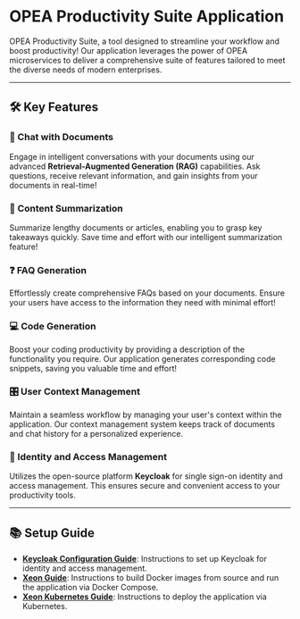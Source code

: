 # OPEA Productivity Suite Application

OPEA Productivity Suite, a tool designed to streamline your workflow and boost productivity! Our application leverages the power of OPEA microservices to deliver a comprehensive suite of features tailored to meet the diverse needs of modern enterprises.

---

## 🛠️ Key Features

### 💬 Chat with Documents

Engage in intelligent conversations with your documents using our advanced **Retrieval-Augmented Generation (RAG)** capabilities. Ask questions, receive relevant information, and gain insights from your documents in real-time!

### 📄 Content Summarization

Summarize lengthy documents or articles, enabling you to grasp key takeaways quickly. Save time and effort with our intelligent summarization feature!

### ❓ FAQ Generation

Effortlessly create comprehensive FAQs based on your documents. Ensure your users have access to the information they need with minimal effort!

### 💻 Code Generation

Boost your coding productivity by providing a description of the functionality you require. Our application generates corresponding code snippets, saving you valuable time and effort!

### 🎛️ User Context Management

Maintain a seamless workflow by managing your user's context within the application. Our context management system keeps track of documents and chat history for a personalized experience.

### 🔐 Identity and Access Management

Utilizes the open-source platform **Keycloak** for single sign-on identity and access management. This ensures secure and convenient access to your productivity tools.

---

## 📚 Setup Guide

- **[Keycloak Configuration Guide](./docker_compose/intel/cpu/xeon/keycloak_setup_guide.md)**: Instructions to set up Keycloak for identity and access management.
- **[Xeon Guide](./docker_compose/intel/cpu/xeon/README.md)**: Instructions to build Docker images from source and run the application via Docker Compose.
- **[Xeon Kubernetes Guide](./kubernetes/intel/README.md)**: Instructions to deploy the application via Kubernetes.
